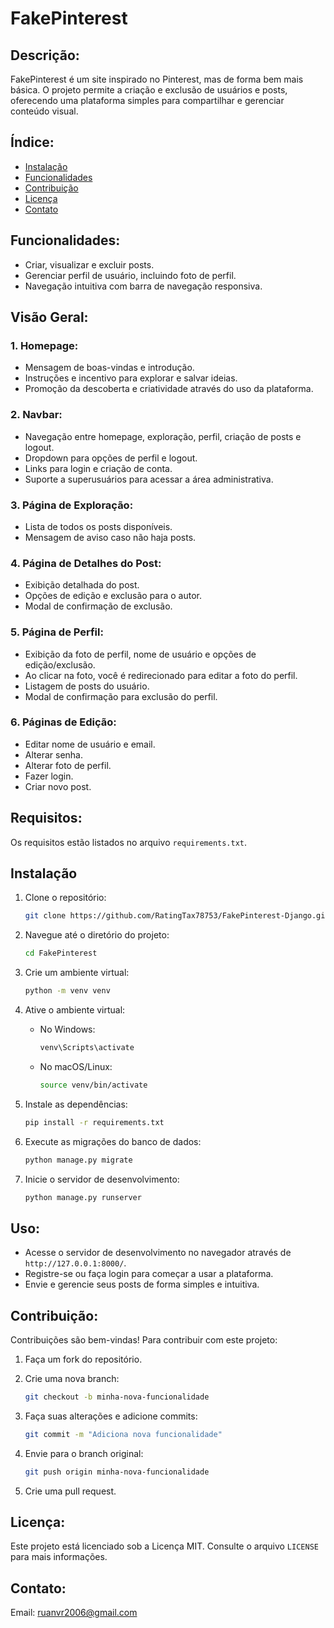 # FakePinterest

## Descrição:

FakePinterest é um site inspirado no Pinterest, mas de forma bem mais básica. O projeto permite a criação e exclusão de usuários e posts, oferecendo uma plataforma simples para compartilhar e gerenciar conteúdo visual.

## Índice:

- [Instalação](#instalação)
- [Funcionalidades](#funcionalidades)
- [Contribuição](#contribuição)
- [Licença](#licença)
- [Contato](#contato)

## Funcionalidades:

- Criar, visualizar e excluir posts.
- Gerenciar perfil de usuário, incluindo foto de perfil.
- Navegação intuitiva com barra de navegação responsiva.


## Visão Geral:

### 1. Homepage:
- Mensagem de boas-vindas e introdução.
- Instruções e incentivo para explorar e salvar ideias.
- Promoção da descoberta e criatividade através do uso da plataforma.

### 2. Navbar:
- Navegação entre homepage, exploração, perfil, criação de posts e logout.
- Dropdown para opções de perfil e logout.
- Links para login e criação de conta.
- Suporte a superusuários para acessar a área administrativa.

### 3. Página de Exploração:
- Lista de todos os posts disponíveis.
- Mensagem de aviso caso não haja posts.

### 4. Página de Detalhes do Post:
- Exibição detalhada do post.
- Opções de edição e exclusão para o autor.
- Modal de confirmação de exclusão.

### 5. Página de Perfil:
- Exibição da foto de perfil, nome de usuário e opções de edição/exclusão.
- Ao clicar na foto, você é redirecionado para editar a foto do perfil.
- Listagem de posts do usuário.
- Modal de confirmação para exclusão do perfil.

### 6. Páginas de Edição:
- Editar nome de usuário e email.
- Alterar senha.
- Alterar foto de perfil.
- Fazer login.
- Criar novo post.


## Requisitos:

Os requisitos estão listados no arquivo `requirements.txt`.

## Instalação

1. Clone o repositório:

    ```bash
    git clone https://github.com/RatingTax78753/FakePinterest-Django.git
    ```

2. Navegue até o diretório do projeto:

    ```bash
    cd FakePinterest
    ```

3. Crie um ambiente virtual:

    ```bash
    python -m venv venv
    ```

4. Ative o ambiente virtual:
    - No Windows:
        ```bash
        venv\Scripts\activate
        ```
    - No macOS/Linux:
        ```bash
        source venv/bin/activate
        ```

5. Instale as dependências:

    ```bash
    pip install -r requirements.txt
    ```

6. Execute as migrações do banco de dados:

    ```bash
    python manage.py migrate
    ```

7. Inicie o servidor de desenvolvimento:

    ```bash
    python manage.py runserver
    ```

## Uso:

- Acesse o servidor de desenvolvimento no navegador através de `http://127.0.0.1:8000/`.
- Registre-se ou faça login para começar a usar a plataforma.
- Envie e gerencie seus posts de forma simples e intuitiva.

## Contribuição:

Contribuições são bem-vindas! Para contribuir com este projeto:

1. Faça um fork do repositório.
2. Crie uma nova branch:

    ```bash
    git checkout -b minha-nova-funcionalidade
    ```

3. Faça suas alterações e adicione commits:

    ```bash
    git commit -m "Adiciona nova funcionalidade"
    ```

4. Envie para o branch original:

    ```bash
    git push origin minha-nova-funcionalidade
    ```

5. Crie uma pull request.

## Licença:

Este projeto está licenciado sob a Licença MIT. Consulte o arquivo `LICENSE` para mais informações.

## Contato:

Email: ruanvr2006@gmail.com